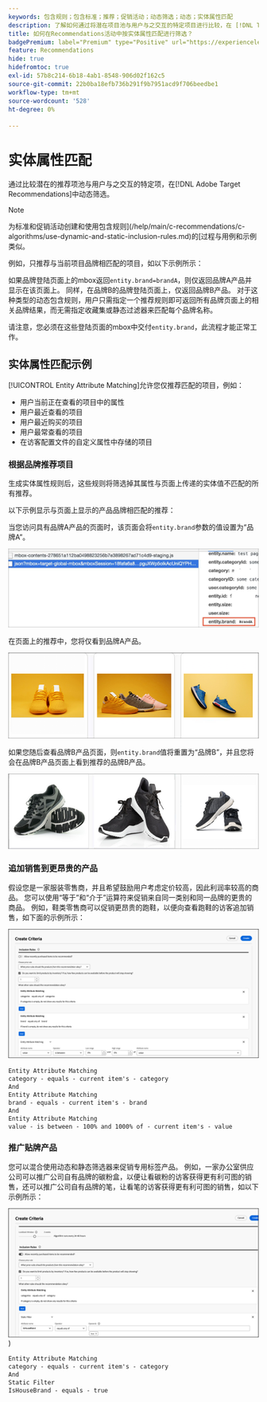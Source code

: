 ```yaml
---
keywords: 包含规则；包含标准；推荐；促销活动；动态筛选；动态；实体属性匹配
description: 了解如何通过将潜在项目池与用户与之交互的特定项目进行比较，在 [!DNL Target Recommendations] 中动态筛选。
title: 如何在Recommendations活动中按实体属性匹配进行筛选？
badgePremium: label="Premium" type="Positive" url="https://experienceleague.adobe.com/docs/target/using/introduction/intro.html?lang=en#premium newtab=true" tooltip="查看Target Premium中包含的内容。"
feature: Recommendations
hide: true
hidefromtoc: true
exl-id: 57b8c214-6b18-4ab1-8548-906d02f162c5
source-git-commit: 22b0ba18efb736b291f9b7951acd9f706beedbe1
workflow-type: tm+mt
source-wordcount: '528'
ht-degree: 0%

---
```


# 实体属性匹配

通过比较潜在的推荐项池与用户与之交互的特定项，在[!DNL Adobe Target Recommendations]中动态筛选。

>[!NOTE]
>
>为标准和促销活动创建和使用包含规则](/help/main/c-recommendations/c-algorithms/use-dynamic-and-static-inclusion-rules.md)的[过程与用例和示例类似。

例如，只推荐与当前项目品牌相匹配的项目，如以下示例所示：

如果品牌登陆页面上的mbox返回`entity.brand=brandA`，则仅返回品牌A产品并显示在该页面上。 同样，在品牌B的品牌登陆页面上，仅返回品牌B产品。 对于这种类型的动态包含规则，用户只需指定一个推荐规则即可返回所有品牌页面上的相关品牌结果，而无需指定收藏集或静态过滤器来匹配每个品牌名称。

请注意，您必须在这些登陆页面的mbox中交付`entity.brand`，此流程才能正常工作。

## 实体属性匹配示例

[!UICONTROL Entity Attribute Matching]允许您仅推荐匹配的项目，例如：

* 用户当前正在查看的项目中的属性
* 用户最近查看的项目
* 用户最近购买的项目
* 用户最常查看的项目
* 在访客配置文件的自定义属性中存储的项目

### 根据品牌推荐项目

生成实体属性规则后，这些规则将筛选掉其属性与页面上传递的实体值不匹配的所有推荐。

以下示例显示与页面上显示的产品品牌相匹配的推荐：

当您访问具有品牌A产品的页面时，该页面会将`entity.brand`参数的值设置为“品牌A”。

![示例Target调用](/help/main/c-recommendations/c-algorithms/assets/example-target-call.png)

在页面上的推荐中，您将仅看到品牌A产品。

![品牌A推荐](/help/main/c-recommendations/c-algorithms/assets/brandA.png)

如果您随后查看品牌B产品页面，则`entity.brand`值将重置为“品牌B”，并且您将会在品牌B产品页面上看到推荐的品牌B产品。

![品牌B推荐](/help/main/c-recommendations/c-algorithms/assets/brandB.png)

### 追加销售到更昂贵的产品

假设您是一家服装零售商，并且希望鼓励用户考虑定价较高，因此利润率较高的商品。 您可以使用“等于”和“介于”运算符来促销来自同一类别和同一品牌的更贵的商品。 例如，鞋类零售商可以促销更昂贵的跑鞋，以便向查看跑鞋的访客追加销售，如下面的示例所示：

![追加销售](/help/main/c-recommendations/c-algorithms/assets/upsell-new.png)

```
Entity Attribute Matching
category - equals - current item's - category 
And 
Entity Attribute Matching
brand - equals - current item's - brand 
And 
Entity Attribute Matching
value - is between - 100% and 1000% of - current item's - value
```

### 推广贴牌产品

您可以混合使用动态和静态筛选器来促销专用标签产品。 例如，一家办公室供应公司可以推广公司自有品牌的碳粉盒，以便让看碳粉的访客获得更有利可图的销售，还可以推广公司自有品牌的笔，让看笔的访客获得更有利可图的销售，如以下示例所示：

![家庭品牌](/help/main/c-recommendations/c-algorithms/assets/housebrand-new.png)
)

```
Entity Attribute Matching
category - equals - current item's - category 
And
Static Filter
IsHouseBrand - equals - true
```
